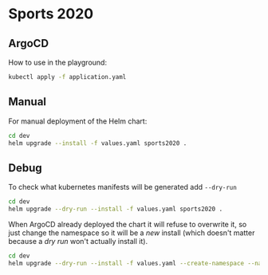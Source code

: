 # Sports 2020

## ArgoCD
How to use in the playground:

```bash
kubectl apply -f application.yaml
```

## Manual

For manual deployment of the Helm chart:

```bash
cd dev
helm upgrade --install -f values.yaml sports2020 .
```

## Debug

To check what kubernetes manifests will be generated add `--dry-run`

```bash
cd dev
helm upgrade --dry-run --install -f values.yaml sports2020 .
```

When ArgoCD already deployed the chart it will refuse to overwrite it, so just change the namespace so it will be a *new* install (which doesn't matter because a *dry run* won't actually install it).

```bash
cd dev
helm upgrade --dry-run --install -f values.yaml --create-namespace --namespace dummy sports2020 .
```
